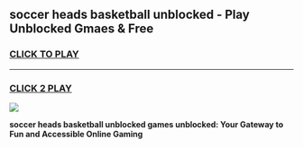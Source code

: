 
## soccer heads basketball unblocked - Play Unblocked Gmaes & Free
<h3>
<a href="https://news.freeplayer.one?title=soccer_heads_basketball_unblocked&ref=16F">CLICK TO PLAY</a></h3>
<hr>

<h3>
<a href="https://news.freeplayer.one?title=soccer_heads_basketball_unblocked&ref=16F">CLICK 2 PLAY</a>
  
</h3>

<a href="https://news.freeplayer.one?title=soccer_heads_basketball_unblocked&ref=16F/"><img src="https://clearcache.store/games.png"></a>


**soccer heads basketball unblocked games unblocked: Your Gateway to Fun and Accessible Online Gaming**
